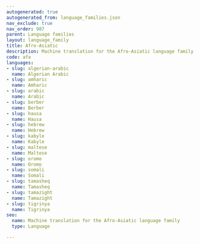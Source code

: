 ```yaml
---
autogenerated: true
autogenerated_from: language_families.json
nav_exclude: true
nav_order: 987
parent: Language families
layout: language_family
title: Afro-Asiatic
description: Machine translation for the Afro-Asiatic language family
code: afa
languages:
- slug: algerian-arabic
  name: Algerian Arabic
- slug: amharic
  name: Amharic
- slug: arabic
  name: Arabic
- slug: berber
  name: Berber
- slug: hausa
  name: Hausa
- slug: hebrew
  name: Hebrew
- slug: kabyle
  name: Kabyle
- slug: maltese
  name: Maltese
- slug: oromo
  name: Oromo
- slug: somali
  name: Somali
- slug: tamasheq
  name: Tamasheq
- slug: tamazight
  name: Tamazight
- slug: tigrinya
  name: Tigrinya
seo:
  name: Machine translation for the Afro-Asiatic language family
  type: Language

---
```


